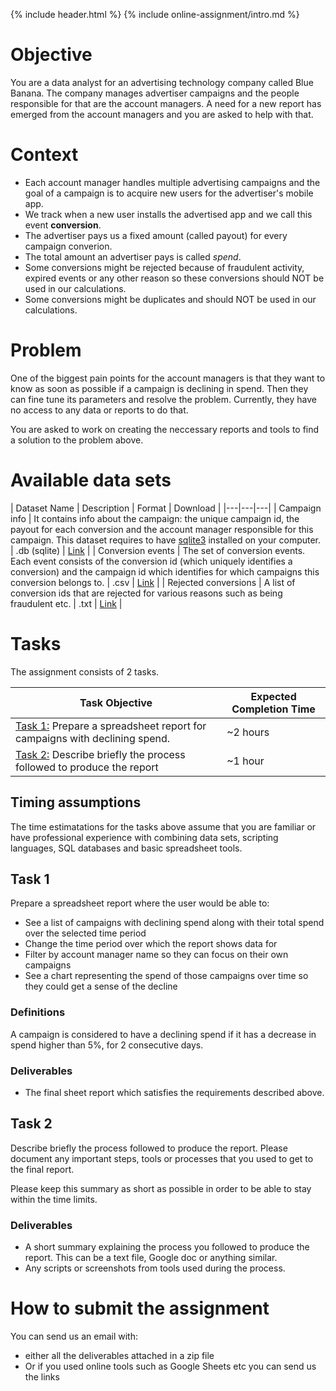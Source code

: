{% include header.html %}
{% include online-assignment/intro.md %}

# Objective

You are a data analyst for an advertising technology company called Blue Banana. The company manages advertiser campaigns and the people responsible for that are the account managers. A need for a new report has emerged from the account managers and you are asked to help with that.

# Context 

- Each account manager handles multiple advertising campaigns and the goal of a campaign is to acquire new users for the advertiser's mobile app.
- We track when a new user installs the advertised app and we call this event **conversion**.
- The advertiser pays us a fixed amount (called payout) for every campaign converion. 
- The total amount an advertiser pays is called *spend*.
- Some conversions might be rejected because of fraudulent activity, expired events or any other reason so these conversions should NOT be used in our calculations.
- Some conversions might be duplicates and should NOT be used in our calculations.

# Problem

One of the biggest pain points for the account managers is that they want to know as soon as possible if a campaign is declining in spend. Then they can fine tune its parameters and resolve the problem. Currently, they have no access to any data or reports to do that.

You are asked to work on creating the neccessary reports and tools to find a solution to the problem above.

# Available data sets 

| Dataset Name | Description | Format | Download |
|---|---|---|
| Campaign info | It contains info about the campaign: the unique campaign id, the payout for each conversion and the account manager responsible for this campaign. This dataset requires to have [sqlite3](https://sqlite.org/index.html) installed on your computer. | .db (sqlite) | [Link](datasets/bluebanana.db) |
| Conversion events | The set of conversion events. Each event consists of the conversion id (which uniquely identifies a conversion) and the campaign id which identifies for which campaigns this conversion belongs to. | .csv | [Link](datasets/conversions.zip) |
| Rejected conversions | A list of conversion ids that are rejected for various reasons such as being fraudulent etc. | .txt | [Link](datasets/rejections.txt) | 

# Tasks

The assignment consists of 2 tasks.

| Task Objective | Expected Completion Time |
|---|---|
| [Task 1:](#task-1) Prepare a spreadsheet report for campaigns with declining spend. | ~2 hours |
| [Task 2:](#task-2) Describe briefly the process followed to produce the report | ~1 hour |

## Timing assumptions

The time estimatations for the tasks above assume that you are familiar or have professional experience with combining data sets, scripting languages, SQL databases and basic spreadsheet tools.

## Task 1

Prepare a spreadsheet report where the user would be able to:

- See a list of campaigns with declining spend along with their total spend over the selected time period
- Change the time period over which the report shows data for
- Filter by account manager name so they can focus on their own campaigns
- See a chart representing the spend of those campaigns over time so they could get a sense of the decline

### Definitions 

A campaign is considered to have a declining spend if it has a decrease in spend higher than 5%, for 2 consecutive days.

### Deliverables

- The final sheet report which satisfies the requirements described above.

## Task 2

Describe briefly the process followed to produce the report. Please document any important steps, tools or processes that you used to get to the final report.

Please keep this summary as short as possible in order to be able to stay within the time limits. 

### Deliverables

- A short summary explaining the process you followed to produce the report. This can be a text file, Google doc or anything similar.
- Any scripts or screenshots from tools used during the process.

# How to submit the assignment

You can send us an email with:

- either all the deliverables attached in a zip file
- Or if you used online tools such as Google Sheets etc you can send us the links 
